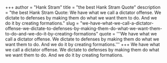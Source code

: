 +++
author = "Hank Stram"
title = "the best Hank Stram Quote"
description = "the best Hank Stram Quote: We have what we call a dictator offense. We dictate to defenses by making them do what we want them to do. And we do it by creating formations."
slug = "we-have-what-we-call-a-dictator-offense-we-dictate-to-defenses-by-making-them-do-what-we-want-them-to-do-and-we-do-it-by-creating-formations"
quote = '''We have what we call a dictator offense. We dictate to defenses by making them do what we want them to do. And we do it by creating formations.'''
+++
We have what we call a dictator offense. We dictate to defenses by making them do what we want them to do. And we do it by creating formations.
